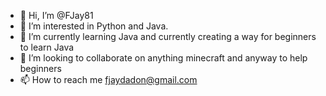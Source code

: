 - 👋 Hi, I’m @FJay81
- 👀 I’m interested in Python and Java.
- 🌱 I’m currently learning Java and currently creating a way for beginners to learn Java
- 💞️ I’m looking to collaborate on anything minecraft and anyway to help beginners
- 📫 How to reach me fjaydadon@gmail.com

<!---
FJay81/FJay81 is a ✨ special ✨ repository because its `README.md` (this file) appears on your GitHub profile.
You can click the Preview link to take a look at your changes.
--->
